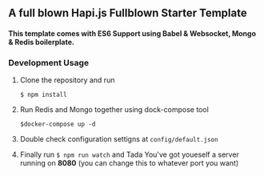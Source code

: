 ## A full blown Hapi.js Fullblown Starter Template
#### This template comes with ES6 Support using Babel & Websocket, Mongo & Redis boilerplate.

### Development Usage

1. Clone the repository and run 

    `$ npm install`

2. Run Redis and Mongo together using dock-compose tool

    `$docker-compose up -d`

4. Double check configuration settigns at `config/default.json`

5. Finally run `$ npm run watch` and Tada You've got youeself a server running on **8080** (you can change this to whatever port you want)